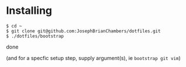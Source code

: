# Installing
```
$ cd ~
$ git clone git@github.com:JosephBrianChambers/dotfiles.git
$ ./dotfiles/bootstrap
```

done

(and for a specfic setup step, supply argument(s), ie `bootstrap git vim`)

